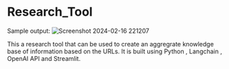 # Research_Tool
Sample output:
![Screenshot 2024-02-16 221207](https://github.com/poornachandra24/AI_Research_Tool/assets/85609708/07fb0eb7-b6c1-48a0-88e9-c29da0ac58d8)

This a research tool that can be used to create an aggregrate knowledge base of information based on the URLs. It is built using Python , Langchain , OpenAI API and Streamlit.

